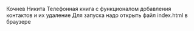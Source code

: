 Кочнев Никита
Телефонная книга с функционалом добавления контактов и их удаление
Для запуска надо открыть файл index.html в браузере